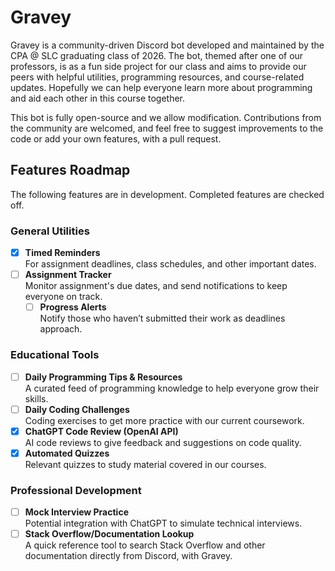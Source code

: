 # Gravey

Gravey is a community-driven Discord bot developed and maintained by the CPA @ SLC graduating class of 2026. 
The bot, themed after one of our professors, is as a fun side project for our class and aims to provide our peers with helpful utilities, programming resources, and course-related updates.
Hopefully we can help everyone learn more about programming and aid each other in this course together.

This bot is fully open-source and we allow modification. Contributions from the community are welcomed, and feel free to suggest improvements to the code or add your own features, with a pull request.

## Features Roadmap

The following features are in development. Completed features are checked off.

### General Utilities
- [x] **Timed Reminders**  
  For assignment deadlines, class schedules, and other important dates.
- [ ] **Assignment Tracker**  
  Monitor assignment's due dates, and send notifications to keep everyone on track.
  - [ ] **Progress Alerts**  
    Notify those who haven’t submitted their work as deadlines approach.

### Educational Tools
- [ ] **Daily Programming Tips & Resources**  
  A curated feed of programming knowledge to help everyone grow their skills.
- [ ] **Daily Coding Challenges**  
  Coding exercises to get more practice with our current coursework.
- [x] **ChatGPT Code Review (OpenAI API)**  
  AI code reviews to give feedback and suggestions on code quality.
- [x] **Automated Quizzes**  
  Relevant quizzes to study material covered in our courses.

### Professional Development
- [ ] **Mock Interview Practice**  
  Potential integration with ChatGPT to simulate technical interviews.
- [ ] **Stack Overflow/Documentation Lookup**  
  A quick reference tool to search Stack Overflow and other documentation directly from Discord, with Gravey.
